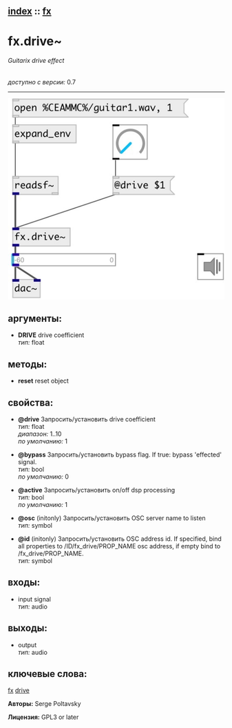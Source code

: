 [index](index.html) :: [fx](category_fx.html)
---

# fx.drive~

###### Guitarix drive effect

*доступно с версии:* 0.7

---




[![example](../examples/img/fx.drive~.jpg)](../examples/pd/fx.drive~.pd)



## аргументы:

* **DRIVE**
drive coefficient<br>
_тип:_ float<br>



## методы:

* **reset**
reset object<br>




## свойства:

* **@drive** 
Запросить/установить drive coefficient<br>
_тип:_ float<br>
_диапазон:_ 1..10<br>
_по умолчанию:_ 1<br>

* **@bypass** 
Запросить/установить bypass flag. If true: bypass &#39;effected&#39; signal.<br>
_тип:_ bool<br>
_по умолчанию:_ 0<br>

* **@active** 
Запросить/установить on/off dsp processing<br>
_тип:_ bool<br>
_по умолчанию:_ 1<br>

* **@osc** (initonly)
Запросить/установить OSC server name to listen<br>
_тип:_ symbol<br>

* **@id** (initonly)
Запросить/установить OSC address id. If specified, bind all properties to /ID/fx_drive/PROP_NAME osc
address, if empty bind to /fx_drive/PROP_NAME.<br>
_тип:_ symbol<br>



## входы:

* input signal<br>
_тип:_ audio



## выходы:

* output<br>
_тип:_ audio



## ключевые слова:

[fx](keywords/fx.html)
[drive](keywords/drive.html)






**Авторы:** Serge Poltavsky




**Лицензия:** GPL3 or later





